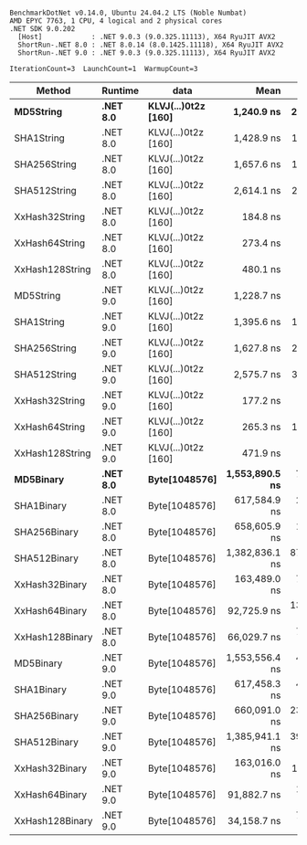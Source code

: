 ```

BenchmarkDotNet v0.14.0, Ubuntu 24.04.2 LTS (Noble Numbat)
AMD EPYC 7763, 1 CPU, 4 logical and 2 physical cores
.NET SDK 9.0.202
  [Host]            : .NET 9.0.3 (9.0.325.11113), X64 RyuJIT AVX2
  ShortRun-.NET 8.0 : .NET 8.0.14 (8.0.1425.11118), X64 RyuJIT AVX2
  ShortRun-.NET 9.0 : .NET 9.0.3 (9.0.325.11113), X64 RyuJIT AVX2

IterationCount=3  LaunchCount=1  WarmupCount=3  

```
| Method          | Runtime  | data                | Mean           | Error        | StdDev      | Min            | Max            | Gen0   | Allocated |
|---------------- |--------- |-------------------- |---------------:|-------------:|------------:|---------------:|---------------:|-------:|----------:|
| **MD5String**       | **.NET 8.0** | **KLVJ(...)0t2z [160]** |     **1,240.9 ns** |    **226.17 ns** |    **12.40 ns** |     **1,233.6 ns** |     **1,255.2 ns** | **0.0668** |    **1128 B** |
| SHA1String      | .NET 8.0 | KLVJ(...)0t2z [160] |     1,428.9 ns |    194.69 ns |    10.67 ns |     1,416.7 ns |     1,436.1 ns | 0.0839 |    1416 B |
| SHA256String    | .NET 8.0 | KLVJ(...)0t2z [160] |     1,657.6 ns |    143.30 ns |     7.85 ns |     1,652.6 ns |     1,666.7 ns | 0.1106 |    1856 B |
| SHA512String    | .NET 8.0 | KLVJ(...)0t2z [160] |     2,614.1 ns |    220.27 ns |    12.07 ns |     2,605.3 ns |     2,627.9 ns | 0.1907 |    3240 B |
| XxHash32String  | .NET 8.0 | KLVJ(...)0t2z [160] |       184.8 ns |      1.76 ns |     0.10 ns |       184.7 ns |       184.9 ns | 0.0348 |     584 B |
| XxHash64String  | .NET 8.0 | KLVJ(...)0t2z [160] |       273.4 ns |     85.29 ns |     4.68 ns |       268.0 ns |       276.1 ns | 0.0434 |     728 B |
| XxHash128String | .NET 8.0 | KLVJ(...)0t2z [160] |       480.1 ns |     11.31 ns |     0.62 ns |       479.4 ns |       480.6 ns | 0.0668 |    1128 B |
| MD5String       | .NET 9.0 | KLVJ(...)0t2z [160] |     1,228.7 ns |     79.58 ns |     4.36 ns |     1,224.5 ns |     1,233.2 ns | 0.0668 |    1128 B |
| SHA1String      | .NET 9.0 | KLVJ(...)0t2z [160] |     1,395.6 ns |    161.12 ns |     8.83 ns |     1,385.7 ns |     1,402.6 ns | 0.0839 |    1416 B |
| SHA256String    | .NET 9.0 | KLVJ(...)0t2z [160] |     1,627.8 ns |    254.05 ns |    13.93 ns |     1,613.9 ns |     1,641.7 ns | 0.1106 |    1856 B |
| SHA512String    | .NET 9.0 | KLVJ(...)0t2z [160] |     2,575.7 ns |    383.09 ns |    21.00 ns |     2,561.0 ns |     2,599.7 ns | 0.1907 |    3240 B |
| XxHash32String  | .NET 9.0 | KLVJ(...)0t2z [160] |       177.2 ns |     28.92 ns |     1.59 ns |       175.7 ns |       178.8 ns | 0.0348 |     584 B |
| XxHash64String  | .NET 9.0 | KLVJ(...)0t2z [160] |       265.3 ns |    123.33 ns |     6.76 ns |       257.7 ns |       270.5 ns | 0.0434 |     728 B |
| XxHash128String | .NET 9.0 | KLVJ(...)0t2z [160] |       471.9 ns |     34.93 ns |     1.91 ns |       470.5 ns |       474.1 ns | 0.0672 |    1128 B |
| **MD5Binary**       | **.NET 8.0** | **Byte[1048576]**       | **1,553,890.5 ns** |  **7,963.99 ns** |   **436.53 ns** | **1,553,502.4 ns** | **1,554,363.1 ns** |      **-** |      **41 B** |
| SHA1Binary      | .NET 8.0 | Byte[1048576]       |   617,584.9 ns |  2,186.30 ns |   119.84 ns |   617,447.2 ns |   617,665.5 ns |      - |      49 B |
| SHA256Binary    | .NET 8.0 | Byte[1048576]       |   658,605.9 ns |  1,878.53 ns |   102.97 ns |   658,541.0 ns |   658,724.6 ns |      - |      57 B |
| SHA512Binary    | .NET 8.0 | Byte[1048576]       | 1,382,836.1 ns | 87,751.97 ns | 4,809.98 ns | 1,379,875.7 ns | 1,388,386.1 ns |      - |      89 B |
| XxHash32Binary  | .NET 8.0 | Byte[1048576]       |   163,489.0 ns |  7,266.12 ns |   398.28 ns |   163,063.1 ns |   163,852.3 ns |      - |      32 B |
| XxHash64Binary  | .NET 8.0 | Byte[1048576]       |    92,725.9 ns | 13,547.74 ns |   742.60 ns |    92,237.2 ns |    93,580.4 ns |      - |      32 B |
| XxHash128Binary | .NET 8.0 | Byte[1048576]       |    66,029.7 ns |  7,477.55 ns |   409.87 ns |    65,557.4 ns |    66,291.9 ns |      - |      40 B |
| MD5Binary       | .NET 9.0 | Byte[1048576]       | 1,553,556.4 ns |  4,265.12 ns |   233.79 ns | 1,553,298.2 ns | 1,553,753.8 ns |      - |      41 B |
| SHA1Binary      | .NET 9.0 | Byte[1048576]       |   617,458.3 ns |  4,872.63 ns |   267.09 ns |   617,219.3 ns |   617,746.6 ns |      - |      49 B |
| SHA256Binary    | .NET 9.0 | Byte[1048576]       |   660,091.0 ns | 23,897.13 ns | 1,309.88 ns |   658,587.7 ns |   660,987.6 ns |      - |      57 B |
| SHA512Binary    | .NET 9.0 | Byte[1048576]       | 1,385,941.1 ns | 39,811.75 ns | 2,182.22 ns | 1,383,714.5 ns | 1,388,076.0 ns |      - |      89 B |
| XxHash32Binary  | .NET 9.0 | Byte[1048576]       |   163,016.0 ns |    124.19 ns |     6.81 ns |   163,009.3 ns |   163,022.9 ns |      - |      32 B |
| XxHash64Binary  | .NET 9.0 | Byte[1048576]       |    91,882.7 ns |  1,388.95 ns |    76.13 ns |    91,814.8 ns |    91,965.0 ns |      - |      32 B |
| XxHash128Binary | .NET 9.0 | Byte[1048576]       |    34,158.7 ns |  7,473.16 ns |   409.63 ns |    33,687.9 ns |    34,433.7 ns |      - |      40 B |

